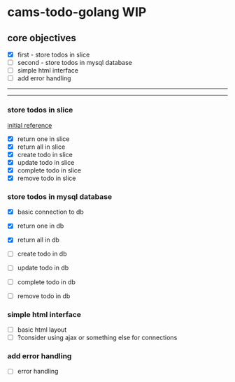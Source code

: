 # cams-todo-golang WIP

## core objectives
- [x] first - store todos in slice
- [ ] second - store todos in mysql database
- [ ] simple html interface 
- [ ] add error handling
---
---
### store todos in slice
[initial reference](https://tutorialedge.net/golang/creating-restful-api-with-golang/)
- [x] return one in slice
- [x] return all in slice
- [x] create todo in slice
- [x] update todo in slice
- [x] complete todo in slice
- [x] remove todo in slice

### store todos in mysql database
- [x] basic connection to db
- [x] return one in db
- [x] return all in db
- [ ] create todo in db
- [ ] update todo in db
- [ ] complete todo in db
- [ ] remove todo in db


### simple html interface
- [ ] basic html layout
- [ ] ?consider using ajax or something else for connections 

### add error handling
- [ ] error handling